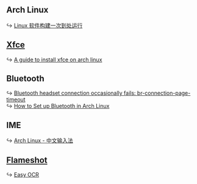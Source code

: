 ## Arch Linux

↪ [Linux 软件构建一次到处运行](https://www.rectcircle.cn/posts/linux-build-once-run-anywhere/)

## [Xfce](https://www.xfce.org/)

↪ [A guide to install xfce on arch linux](https://www.reddit.com/r/xfce/comments/s8h0h8/a_guide_to_install_xfce_on_arch_linux/)

## Bluetooth

↪ [Bluetooth headset connection occasionally fails: br-connection-page-timeout](https://www.reddit.com/r/archlinux/comments/qnffce/bluetooth_headset_connection_occasionally_fails/)  
↪ [How to Set up Bluetooth in Arch Linux](https://www.jeremymorgan.com/tutorials/linux/how-to-bluetooth-arch-linux/)

## IME

↪ [Arch Linux - 中文输入法](https://zhuanlan.zhihu.com/p/393746270)

## [Flameshot](https://flameshot.org/)

↪ [Easy OCR](https://github.com/flameshot-org/flameshot/issues/1344)

